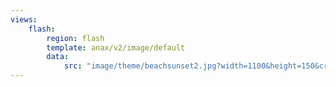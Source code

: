 ```yaml
---
views:
    flash:
        region: flash
        template: anax/v2/image/default
        data:
            src: "image/theme/beachsunset2.jpg?width=1100&height=150&crop-to-fit&area=30,0,30,0"
---
```

